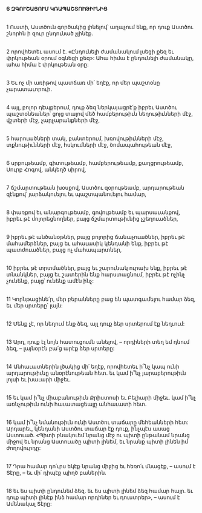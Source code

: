 **6 ԶԳՈՒՇԱՑՈՒՄ ԿՌԱՊԱՇՏՈՒԹԻՒՆԻՑ**

\
1 Ուստի, Աստծուն գործակից լինելով՝ աղաչում ենք, որ դուք Աստծու շնորհն ի զուր ընդունած չլինէք.

\
2 որովհետեւ ասում է.
«Ընդունելի ժամանակում լսեցի քեզ
եւ փրկութեան օրում օգնեցի քեզ»:
Ահա հիմա է ընդունելի ժամանակը, ահա հիմա է փրկութեան օրը:

\
3 Եւ ոչ մի առիթով պատճառ մի՛ եղէք, որ մեր պաշտօնը չարատաւորուի.

\
4 այլ, բոլոր դէպքերում, դուք ձեզ ներկայացրէ՛ք իբրեւ Աստծու պաշտօնեաներ՝ ցոյց տալով մեծ համբերութիւն նեղութիւնների մէջ, վշտերի մէջ, չարչարանքների մէջ,

\
5 հարուածների տակ, բանտերում, խռովութիւնների մէջ, տքնութիւնների մէջ, հսկումների մէջ, ծոմապահութեան մէջ,

\
6 սրբութեամբ, գիտութեամբ, համբերութեամբ, քաղցրութեամբ, Սուրբ Հոգով, անկեղծ սիրով,

\
7 ճշմարտութեան խօսքով, Աստծու զօրութեամբ, արդարութեան զէնքով՝ յարձակուելու եւ պաշտպանուելու համար,

\
8 փառքով եւ անարգութեամբ, գովութեամբ եւ պարսաւանքով, իբրեւ թէ մոլորեցնողներ, բայց ճշմարտութիւնից չշեղուածներ,

\
9 իբրեւ թէ անծանօթներ, բայց բոլորից ճանաչուածներ, իբրեւ թէ մահամերձներ, բայց եւ ահաւասիկ կենդանի ենք, իբրեւ թէ պատժուածներ, բայց ոչ մահապարտներ,

\
10 իբրեւ թէ տրտմածներ, բայց եւ շարունակ ուրախ ենք, իբրեւ թէ տնանկներ, բայց եւ շատերին ենք հարստացնում, իբրեւ թէ ոչինչ չունենք, բայց՝ ունենք ամէն ինչ:

\
11 Կորնթացինե՛ր, մեր բերանները բաց են պատգամելու համար ձեզ, եւ մեր սրտերը՝ լայն:

\
12 Մենք չէ, որ նեղում ենք ձեզ, այլ դուք ձեր սրտերում էք նեղւում:

\
13 Արդ, դուք էլ նոյն հատուցումն անելով, – որդիների տեղ եմ դնում ձեզ, – լայնօրէն բա՛ց արէք ձեր սրտերը:

\
14 Անհաւատներին լծակից մի՛ եղէք, որովհետեւ ի՞նչ կապ ունի արդարութիւնը անօրէնութեան հետ. եւ կամ ի՞նչ յարաբերութիւն լոյսի եւ խաւարի միջեւ.

\
15 եւ կամ ի՞նչ միաբանութիւն Քրիստոսի եւ Բելիարի միջեւ. կամ ի՞նչ առնչութիւն ունի հաւատացեալը անհաւատի հետ.

\
16 կամ ի՞նչ նմանութիւն ունի Աստծու տաճարը մեհեանների հետ: Արդարեւ, կենդանի Աստծու տաճար էք դուք, ինչպէս ասաց Աստուած.
«Պիտի բնակուեմ նրանց մէջ ու պիտի ընթանամ նրանց միջով եւ նրանց Աստուածը պիտի լինեմ,
եւ նրանք պիտի լինեն իմ ժողովուրդը:

\
17 Դրա համար դո՛ւրս եկէք նրանց միջից
եւ հեռո՛ւ մնացէք, – ասում է Տէրը, – եւ մի՛ դիպէք պիղծ բաներին.

\
18 եւ ես պիտի ընդունեմ ձեզ.
եւ ես պիտի լինեմ ձեզ համար հայր.
եւ դուք պիտի լինէք ինձ համար որդիներ եւ դուստրեր», –
ասում է Ամենակալ Տէրը:
